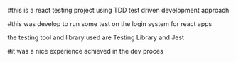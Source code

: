 #this is a react testing project using TDD test driven development approach

#this was develop to run some test on the login system for react apps 

the testing tool and library used are Testing Library and Jest

#it was a nice experience achieved in the dev proces
